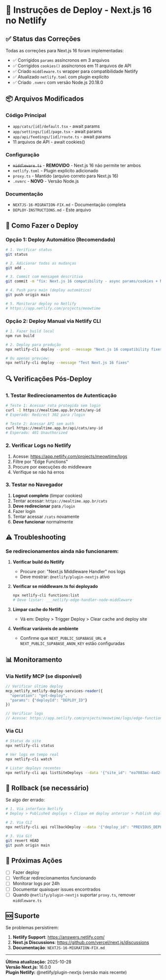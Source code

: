 # 🚀 Instruções de Deploy - Next.js 16 no Netlify

## ✅ Status das Correções

Todas as correções para Next.js 16 foram implementadas:

- ✅ Corrigidos `params` assíncronos em 3 arquivos
- ✅ Corrigidos `cookies()` assíncronos em 11 arquivos de API  
- ✅ Criado `middleware.ts` wrapper para compatibilidade Netlify
- ✅ Atualizado `netlify.toml` com plugin explícito
- ✅ Criado `.nvmrc` com versão Node.js 20.18.0

## 📦 Arquivos Modificados

### Código Principal
- `app/cats/[id]/default.tsx` - await params
- `app/settings/[id]/page.tsx` - await params  
- `app/api/feedings/[id]/route.ts` - await params
- 11 arquivos de API - await cookies()

### Configuração
- ~~`middleware.ts`~~ - **REMOVIDO** - Next.js 16 não permite ter ambos
- `netlify.toml` - Plugin explícito adicionado
- `proxy.ts` - Mantido (arquivo correto para Next.js 16)
- `.nvmrc` - **NOVO** - Versão Node.js

### Documentação
- `NEXTJS-16-MIGRATION-FIX.md` - Documentação completa
- `DEPLOY-INSTRUCTIONS.md` - Este arquivo

## 🎯 Como Fazer o Deploy

### Opção 1: Deploy Automático (Recomendado)

```bash
# 1. Verificar status
git status

# 2. Adicionar todas as mudanças
git add .

# 3. Commit com mensagem descritiva
git commit -m "fix: Next.js 16 compatibility - async params/cookies + Netlify wrapper"

# 4. Push para main (deploy automático)
git push origin main

# 5. Monitorar deploy no Netlify
# https://app.netlify.com/projects/meowtime
```

### Opção 2: Deploy Manual via Netlify CLI

```bash
# 1. Fazer build local
npm run build

# 2. Deploy para produção
npx netlify-cli deploy --prod --message "Next.js 16 compatibility fixes"

# Ou apenas preview:
npx netlify-cli deploy --message "Test Next.js 16 fixes"
```

## 🔍 Verificações Pós-Deploy

### 1. Testar Redirecionamentos de Autenticação

```bash
# Teste 1: Acessar rota protegida sem login
curl -I https://mealtime.app.br/cats/any-id
# Esperado: Redirect 302 para /login

# Teste 2: Acessar API sem auth
curl https://mealtime.app.br/api/cats/any-id
# Esperado: 401 Unauthorized
```

### 2. Verificar Logs no Netlify

1. Acesse: https://app.netlify.com/projects/meowtime/logs
2. Filtre por "Edge Functions"
3. Procure por execuções do middleware
4. Verifique se não há erros

### 3. Testar no Navegador

1. **Logout completo** (limpar cookies)
2. Tentar acessar: `https://mealtime.app.br/cats`
3. **Deve redirecionar** para `/login`
4. Fazer login
5. Tentar acessar `/cats` novamente
6. **Deve funcionar** normalmente

## ⚠️ Troubleshooting

### Se redirecionamentos ainda não funcionarem:

1. **Verificar build do Netlify**
   - Procure por: "Next.js Middleware Handler" nos logs
   - Deve mostrar: `@netlify/plugin-nextjs` ativo

2. **Verificar se middleware.ts foi deployado**
   ```bash
   npx netlify-cli functions:list
   # Deve listar: ___netlify-edge-handler-node-middleware
   ```

3. **Limpar cache do Netlify**
   - Vá em: Deploy > Trigger Deploy > Clear cache and deploy site

4. **Verificar variáveis de ambiente**
   - Confirme que `NEXT_PUBLIC_SUPABASE_URL` e `NEXT_PUBLIC_SUPABASE_ANON_KEY` estão configuradas

## 📊 Monitoramento

### Via Netlify MCP (se disponível)

```javascript
// Verificar último deploy
mcp_netlify_netlify-deploy-services-reader({
  "operation": "get-deploy",
  "params": {"deployId": "DEPLOY_ID"}
})

// Verificar logs
// Acesse: https://app.netlify.com/projects/meowtime/logs/edge-functions
```

### Via CLI

```bash
# Status do site
npx netlify-cli status

# Ver logs em tempo real
npx netlify-cli watch

# Listar deploys recentes
npx netlify-cli api listSiteDeploys --data '{"site_id": "ea7083ac-4ad2-49ed-a2d7-84ca93435c31"}'
```

## 🔄 Rollback (se necessário)

Se algo der errado:

```bash
# 1. Via interface Netlify
# Deploy > Published deploys > Clique em deploy anterior > Publish deploy

# 2. Via CLI
npx netlify-cli api rollbackDeploy --data '{"deploy_id": "PREVIOUS_DEPLOY_ID"}'

# 3. Via Git
git revert HEAD
git push origin main
```

## 📝 Próximas Ações

- [ ] Fazer deploy
- [ ] Verificar redirecionamentos funcionando
- [ ] Monitorar logs por 24h
- [ ] Documentar quaisquer issues encontrados
- [ ] Quando `@netlify/plugin-nextjs` suportar `proxy.ts`, remover `middleware.ts`

## 🆘 Suporte

Se problemas persistirem:

1. **Netlify Support**: https://answers.netlify.com/
2. **Next.js Discussions**: https://github.com/vercel/next.js/discussions
3. **Documentação**: `NEXTJS-16-MIGRATION-FIX.md`

---

**Última atualização:** 2025-10-28  
**Versão Next.js:** 16.0.0  
**Plugin Netlify:** @netlify/plugin-nextjs (versão mais recente)


